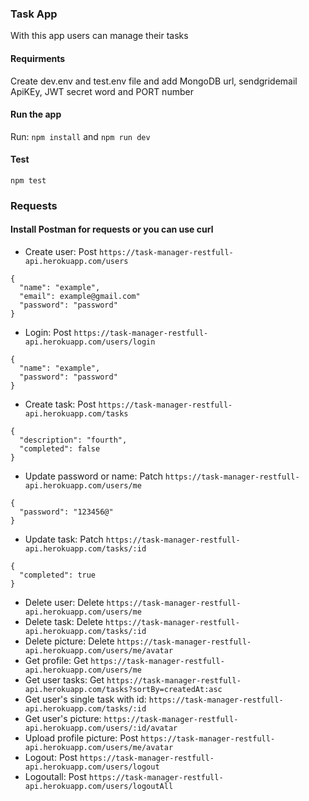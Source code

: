 ### Task App
With this app users can manage their tasks
#### Requirments
Create dev.env and test.env file and add MongoDB url, sendgridemail ApiKEy, JWT secret word and PORT number
#### Run the app
Run: `npm install` and `npm run dev`
#### Test
`npm test` 
### Requests 
#### Install Postman for requests or you can use curl
- Create user: Post `https://task-manager-restfull-api.herokuapp.com/users`
```
{
  "name": "example",
  "email": example@gmail.com"
  "password": "password"
}
```
- Login: Post `https://task-manager-restfull-api.herokuapp.com/users/login`
```
{
  "name": "example",
  "password": "password"
}
``` 
- Create task: Post `https://task-manager-restfull-api.herokuapp.com/tasks`
```
{
  "description": "fourth",
  "completed": false
}
```
- Update password or name: Patch `https://task-manager-restfull-api.herokuapp.com/users/me`
```
{
  "password": "123456@"
}
```
- Update task: Patch `https://task-manager-restfull-api.herokuapp.com/tasks/:id`
```
{
  "completed": true
}
```
- Delete user: Delete `https://task-manager-restfull-api.herokuapp.com/users/me`
- Delete task: Delete `https://task-manager-restfull-api.herokuapp.com/tasks/:id`
- Delete picture: Delete `https://task-manager-restfull-api.herokuapp.com/users/me/avatar`
- Get profile: Get `https://task-manager-restfull-api.herokuapp.com/users/me`
- Get user tasks: Get `https://task-manager-restfull-api.herokuapp.com/tasks?sortBy=createdAt:asc`
- Get user's single task with id: `https://task-manager-restfull-api.herokuapp.com/tasks/:id`
- Get user's picture: `https://task-manager-restfull-api.herokuapp.com/users/:id/avatar`
- Upload profile picture: Post `https://task-manager-restfull-api.herokuapp.com/users/me/avatar`
- Logout: Post `https://task-manager-restfull-api.herokuapp.com/users/logout`
- Logoutall: Post `https://task-manager-restfull-api.herokuapp.com/users/logoutAll`

